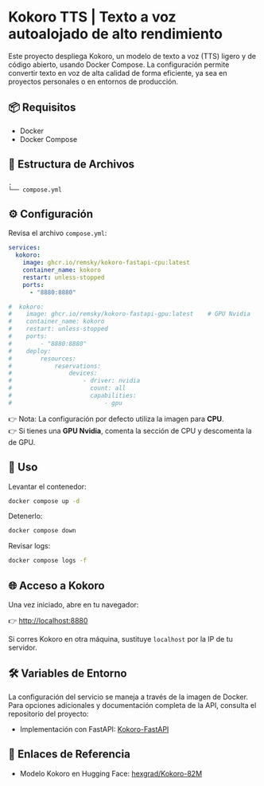 # Kokoro TTS | Texto a voz autoalojado de alto rendimiento

Este proyecto despliega Kokoro, un modelo de texto a voz (TTS) ligero y de código abierto, usando Docker Compose.
La configuración permite convertir texto en voz de alta calidad de forma eficiente, ya sea en proyectos personales o en entornos de producción.

## 📦 Requisitos

- Docker
- Docker Compose

## 📂 Estructura de Archivos
```
.
└── compose.yml
```

## ⚙️ Configuración

Revisa el archivo `compose.yml`:

```yaml
services:
  kokoro:
    image: ghcr.io/remsky/kokoro-fastapi-cpu:latest
    container_name: kokoro
    restart: unless-stopped
    ports:
      - "8880:8880"

#  kokoro:
#    image: ghcr.io/remsky/kokoro-fastapi-gpu:latest    # GPU Nvidia
#    container_name: kokoro
#    restart: unless-stopped
#    ports:
#        - "8880:8880"
#    deploy:
#        resources:
#            reservations:
#                devices:
#                    - driver: nvidia
#                      count: all
#                      capabilities:
#                          - gpu
```

👉 Nota: La configuración por defecto utiliza la imagen para **CPU**.  
👉 Si tienes una **GPU Nvidia**, comenta la sección de CPU y descomenta la de GPU.

## 🚀 Uso

Levantar el contenedor:

```bash
docker compose up -d
```

Detenerlo:

```bash
docker compose down
```

Revisar logs:

```bash
docker compose logs -f
```

## 🌐 Acceso a Kokoro

Una vez iniciado, abre en tu navegador:

👉 [http://localhost:8880](http://localhost:8880)

Si corres Kokoro en otra máquina, sustituye `localhost` por la IP de tu servidor.

## 🛠 Variables de Entorno

La configuración del servicio se maneja a través de la imagen de Docker.
Para opciones adicionales y documentación completa de la API, consulta el repositorio del proyecto:

- Implementación con FastAPI: [Kokoro-FastAPI](https://github.com/remsky/Kokoro-FastAPI)

## 🔗 Enlaces de Referencia

- Modelo Kokoro en Hugging Face: [hexgrad/Kokoro-82M](https://huggingface.co/hexgrad/Kokoro-82M)

